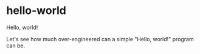 # hello-world

Hello, world!

Let's see how much over-engineered can a simple "Hello, world!" program can be.
